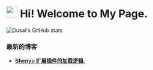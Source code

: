 <h1><img src="https://emojis.slackmojis.com/emojis/images/1531849430/4246/blob-sunglasses.gif?1531849430" width="30"/> Hi! Welcome to My Page.</h1>

<!---
hql0312/hql0312 is a ✨ special ✨ repository because its `README.md` (this file) appears on your GitHub profile.
You can click the Preview link to take a look at your changes.
--->
![Dusai's GitHub stats](https://github-readme-stats.vercel.app/api?username=hql0312)

<h3>最新的博客</h3>
<ul>
  <li><a href="https://shenyu.apache.org/zh/blog/Loader-SourceCode-Analysis-ExtLoader/"><b> Shenyu 扩展插件的加载逻辑.</i></li>
</ul>
